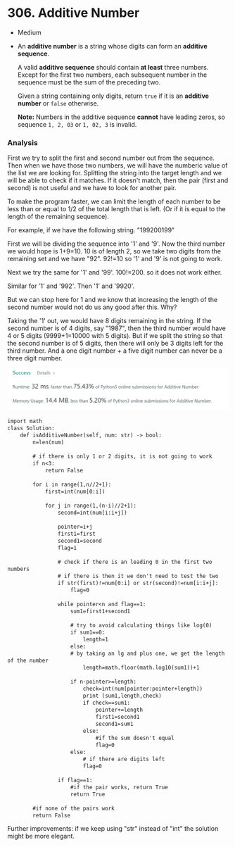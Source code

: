 # 306. Additive Number

* Medium
*   An **additive number** is a string whose digits can form an **additive sequence**.

    A valid **additive sequence** should contain **at least** three numbers. Except for the first two numbers, each subsequent number in the sequence must be the sum of the preceding two.

    Given a string containing only digits, return `true` if it is an **additive number** or `false` otherwise.

    **Note:** Numbers in the additive sequence **cannot** have leading zeros, so sequence `1, 2, 03` or `1, 02, 3` is invalid.

### Analysis

First we try to split the first and second number out from the sequence. Then when we have those two numbers, we will have the numberic value of the list we are looking for. Splitting the string into the target length and we will be able to check if it matches. If it doesn't match, then the pair (first and second) is not useful and we have to look for another pair.&#x20;

To make the program faster, we can limit the length of each number to be less than or equal to 1/2 of the total length that is left. (Or if it is equal to the length of the remaining sequence).&#x20;

For example, if we have the following string. "199200199"

First we will be dividing the sequence into '1' and '9'. Now the third number we would hope is 1+9=10. 10 is of length 2, so we take two digits from the remaining set and we have "92". 92!=10 so '1' and '9' is not going to work.&#x20;

Next we try the same for '1' and '99'. 100!=200. so it does not work either.&#x20;

Similar for '1' and '992'. Then '1' and '9920'.

But we can stop here for 1 and we know that increasing the length of the second number would not do us any good after this. Why?&#x20;

Taking the '1' out, we would have 8 digits remaining in the string. If the second number is of 4 digits, say "1987", then the third number would have 4 or 5 digits (9999+1=10000 with 5 digits). But if we split the string so that the second number is of 5 digits, then there will only be 3 digits left for the third number. And a one digit number + a five digit number can never be a three digit number.&#x20;

![](<../.gitbook/assets/image (8) (1) (1) (1) (1) (1).png>)

```
import math
class Solution:
    def isAdditiveNumber(self, num: str) -> bool:
        n=len(num)

        # if there is only 1 or 2 digits, it is not going to work
        if n<3:
            return False
            
        for i in range(1,n//2+1):
            first=int(num[0:i])
            
            for j in range(1,(n-i)//2+1):
                second=int(num[i:i+j])
                
                pointer=i+j
                first1=first
                second1=second
                flag=1

                # check if there is an leading 0 in the first two numbers
                # if there is then it we don't need to test the two
                if str(first)!=num[0:i] or str(second)!=num[i:i+j]:
                    flag=0
                    
                while pointer<n and flag==1:
                    sum1=first1+second1
                    
                    # try to avoid calculating things like log(0)
                    if sum1==0:
                        length=1
                    else:
                    # by taking an lg and plus one, we get the length of the number 
                        length=math.floor(math.log10(sum1))+1
                        
                    if n-pointer>=length:
                        check=int(num[pointer:pointer+length])
                        print (sum1,length,check)
                        if check==sum1:
                            pointer+=length
                            first1=second1
                            second1=sum1
                        else:
                            #if the sum doesn't equal 
                            flag=0
                    else:
                        # if there are digits left 
                        flag=0
                        
                if flag==1:
                    #if the pair works, return True
                    return True
                    
        #if none of the pairs work 
        return False    
```

Further improvements:  if we keep using "str" instead of "int" the solution might be more elegant.&#x20;
